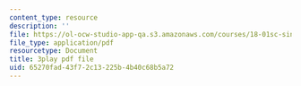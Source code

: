 ```yaml
---
content_type: resource
description: ''
file: https://ol-ocw-studio-app-qa.s3.amazonaws.com/courses/18-01sc-single-variable-calculus-fall-2010/65270fad43f72c13225b4b40c68b5a72_HgEqXhsIq_g.pdf
file_type: application/pdf
resourcetype: Document
title: 3play pdf file
uid: 65270fad-43f7-2c13-225b-4b40c68b5a72
---
```

